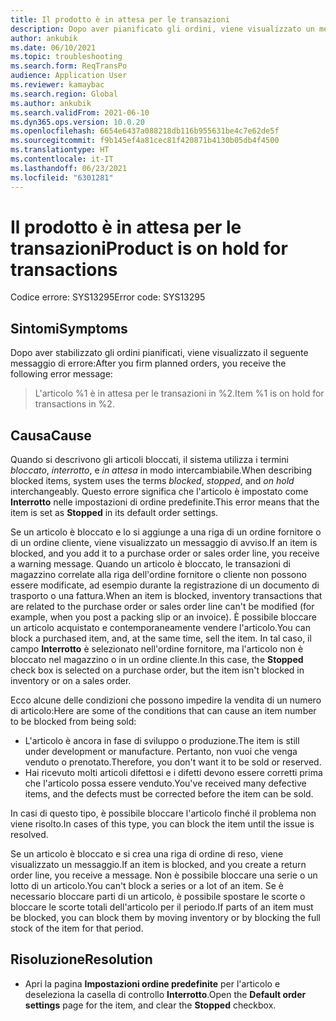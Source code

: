 ```yaml
---
title: Il prodotto è in attesa per le transazioni
description: Dopo aver pianificato gli ordini, viene visualizzato un messaggio di errore che indica che un articolo è in sospeso per le transazioni.
author: ankubik
ms.date: 06/10/2021
ms.topic: troubleshooting
ms.search.form: ReqTransPo
audience: Application User
ms.reviewer: kamaybac
ms.search.region: Global
ms.author: ankubik
ms.search.validFrom: 2021-06-10
ms.dyn365.ops.version: 10.0.20
ms.openlocfilehash: 6654e6437a088218db116b955631be4c7e62de5f
ms.sourcegitcommit: f9b145ef4a81cec81f420871b4130b05db4f4500
ms.translationtype: HT
ms.contentlocale: it-IT
ms.lasthandoff: 06/23/2021
ms.locfileid: "6301281"
---
```

# <a name="product-is-on-hold-for-transactions"></a><span data-ttu-id="d331d-103">Il prodotto è in attesa per le transazioni</span><span class="sxs-lookup"><span data-stu-id="d331d-103">Product is on hold for transactions</span></span>

<span data-ttu-id="d331d-104">Codice errore: SYS13295</span><span class="sxs-lookup"><span data-stu-id="d331d-104">Error code: SYS13295</span></span>

## <a name="symptoms"></a><span data-ttu-id="d331d-105">Sintomi</span><span class="sxs-lookup"><span data-stu-id="d331d-105">Symptoms</span></span>

<span data-ttu-id="d331d-106">Dopo aver stabilizzato gli ordini pianificati, viene visualizzato il seguente messaggio di errore:</span><span class="sxs-lookup"><span data-stu-id="d331d-106">After you firm planned orders, you receive the following error message:</span></span>

> <span data-ttu-id="d331d-107">L'articolo %1 è in attesa per le transazioni in %2.</span><span class="sxs-lookup"><span data-stu-id="d331d-107">Item %1 is on hold for transactions in %2.</span></span>

## <a name="cause"></a><span data-ttu-id="d331d-108">Causa</span><span class="sxs-lookup"><span data-stu-id="d331d-108">Cause</span></span>

<span data-ttu-id="d331d-109">Quando si descrivono gli articoli bloccati, il sistema utilizza i termini *bloccato*, *interrotto*, e *in attesa* in modo intercambiabile.</span><span class="sxs-lookup"><span data-stu-id="d331d-109">When describing blocked items, system uses the terms *blocked*, *stopped*, and *on hold* interchangeably.</span></span> <span data-ttu-id="d331d-110">Questo errore significa che l'articolo è impostato come **Interrotto** nelle impostazioni di ordine predefinite.</span><span class="sxs-lookup"><span data-stu-id="d331d-110">This error means that the item is set as **Stopped** in its default order settings.</span></span>

<span data-ttu-id="d331d-111">Se un articolo è bloccato e lo si aggiunge a una riga di un ordine fornitore o di un ordine cliente, viene visualizzato un messaggio di avviso.</span><span class="sxs-lookup"><span data-stu-id="d331d-111">If an item is blocked, and you add it to a purchase order or sales order line, you receive a warning message.</span></span> <span data-ttu-id="d331d-112">Quando un articolo è bloccato, le transazioni di magazzino correlate alla riga dell'ordine fornitore o cliente non possono essere modificate, ad esempio durante la registrazione di un documento di trasporto o una fattura.</span><span class="sxs-lookup"><span data-stu-id="d331d-112">When an item is blocked, inventory transactions that are related to the purchase order or sales order line can't be modified (for example, when you post a packing slip or an invoice).</span></span> <span data-ttu-id="d331d-113">È possibile bloccare un articolo acquistato e contemporaneamente vendere l'articolo.</span><span class="sxs-lookup"><span data-stu-id="d331d-113">You can block a purchased item, and, at the same time, sell the item.</span></span> <span data-ttu-id="d331d-114">In tal caso, il campo **Interrotto** è selezionato nell'ordine fornitore, ma l'articolo non è bloccato nel magazzino o in un ordine cliente.</span><span class="sxs-lookup"><span data-stu-id="d331d-114">In this case, the **Stopped** check box is selected on a purchase order, but the item isn't blocked in inventory or on a sales order.</span></span>

<span data-ttu-id="d331d-115">Ecco alcune delle condizioni che possono impedire la vendita di un numero di articolo:</span><span class="sxs-lookup"><span data-stu-id="d331d-115">Here are some of the conditions that can cause an item number to be blocked from being sold:</span></span>

- <span data-ttu-id="d331d-116">L'articolo è ancora in fase di sviluppo o produzione.</span><span class="sxs-lookup"><span data-stu-id="d331d-116">The item is still under development or manufacture.</span></span> <span data-ttu-id="d331d-117">Pertanto, non vuoi che venga venduto o prenotato.</span><span class="sxs-lookup"><span data-stu-id="d331d-117">Therefore, you don't want it to be sold or reserved.</span></span>
- <span data-ttu-id="d331d-118">Hai ricevuto molti articoli difettosi e i difetti devono essere corretti prima che l'articolo possa essere venduto.</span><span class="sxs-lookup"><span data-stu-id="d331d-118">You've received many defective items, and the defects must be corrected before the item can be sold.</span></span>

<span data-ttu-id="d331d-119">In casi di questo tipo, è possibile bloccare l'articolo finché il problema non viene risolto.</span><span class="sxs-lookup"><span data-stu-id="d331d-119">In cases of this type, you can block the item until the issue is resolved.</span></span>

<span data-ttu-id="d331d-120">Se un articolo è bloccato e si crea una riga di ordine di reso, viene visualizzato un messaggio.</span><span class="sxs-lookup"><span data-stu-id="d331d-120">If an item is blocked, and you create a return order line, you receive a message.</span></span> <span data-ttu-id="d331d-121">Non è possibile bloccare una serie o un lotto di un articolo.</span><span class="sxs-lookup"><span data-stu-id="d331d-121">You can't block a series or a lot of an item.</span></span> <span data-ttu-id="d331d-122">Se è necessario bloccare parti di un articolo, è possibile spostare le scorte o bloccare le scorte totali dell'articolo per il periodo.</span><span class="sxs-lookup"><span data-stu-id="d331d-122">If parts of an item must be blocked, you can block them by moving inventory or by blocking the full stock of the item for that period.</span></span>

## <a name="resolution"></a><span data-ttu-id="d331d-123">Risoluzione</span><span class="sxs-lookup"><span data-stu-id="d331d-123">Resolution</span></span>

- <span data-ttu-id="d331d-124">Apri la pagina **Impostazioni ordine predefinite** per l'articolo e deseleziona la casella di controllo **Interrotto**.</span><span class="sxs-lookup"><span data-stu-id="d331d-124">Open the **Default order settings** page for the item, and clear the **Stopped** checkbox.</span></span>

